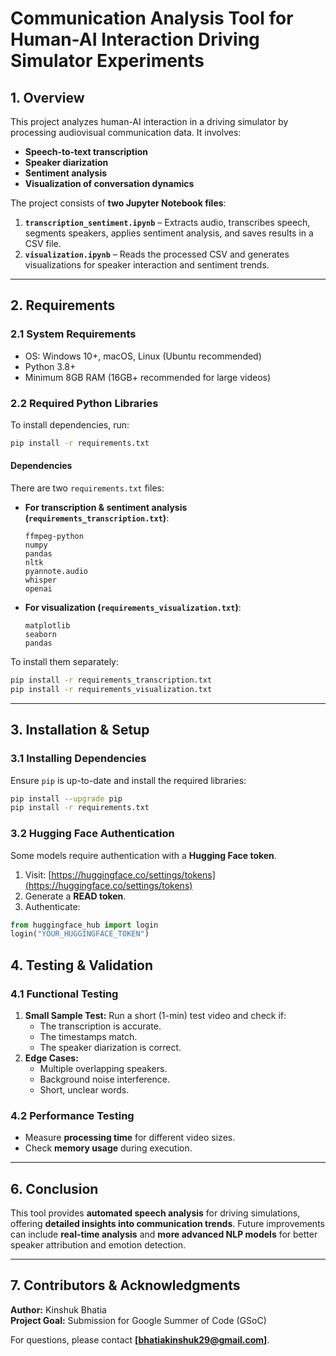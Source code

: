 # **Communication Analysis Tool for Human-AI Interaction Driving Simulator Experiments**

## **1. Overview**
This project analyzes human-AI interaction in a driving simulator by processing audiovisual communication data. It involves:
- **Speech-to-text transcription**
- **Speaker diarization**
- **Sentiment analysis**
- **Visualization of conversation dynamics**

The project consists of **two Jupyter Notebook files**:
1. **`transcription_sentiment.ipynb`** – Extracts audio, transcribes speech, segments speakers, applies sentiment analysis, and saves results in a CSV file.
2. **`visualization.ipynb`** – Reads the processed CSV and generates visualizations for speaker interaction and sentiment trends.

---

## **2. Requirements**

### **2.1 System Requirements**
- OS: Windows 10+, macOS, Linux (Ubuntu recommended)
- Python 3.8+
- Minimum 8GB RAM (16GB+ recommended for large videos)

### **2.2 Required Python Libraries**
To install dependencies, run:
```bash
pip install -r requirements.txt
```
#### **Dependencies**
There are two `requirements.txt` files:
- **For transcription & sentiment analysis (`requirements_transcription.txt`)**:
  ```
  ffmpeg-python
  numpy
  pandas
  nltk
  pyannote.audio
  whisper
  openai
  ```
- **For visualization (`requirements_visualization.txt`)**:
  ```
  matplotlib
  seaborn
  pandas
  ```

To install them separately:
```bash
pip install -r requirements_transcription.txt
pip install -r requirements_visualization.txt
```

---

## **3. Installation & Setup**

### **3.1 Installing Dependencies**
Ensure `pip` is up-to-date and install the required libraries:
```bash
pip install --upgrade pip
pip install -r requirements.txt
```

### **3.2 Hugging Face Authentication**
Some models require authentication with a **Hugging Face token**.
1. Visit: [https://huggingface.co/settings/tokens](https://huggingface.co/settings/tokens)
2. Generate a **READ token**.
3. Authenticate:
```python
from huggingface_hub import login
login("YOUR_HUGGINGFACE_TOKEN")
```


## **4. Testing & Validation**

### **4.1 Functional Testing**
1. **Small Sample Test:** Run a short (1-min) test video and check if:
   - The transcription is accurate.
   - The timestamps match.
   - The speaker diarization is correct.
2. **Edge Cases:**
   - Multiple overlapping speakers.
   - Background noise interference.
   - Short, unclear words.

### **4.2 Performance Testing**
- Measure **processing time** for different video sizes.
- Check **memory usage** during execution.


---

## **6. Conclusion**
This tool provides **automated speech analysis** for driving simulations, offering **detailed insights into communication trends**. Future improvements can include **real-time analysis** and **more advanced NLP models** for better speaker attribution and emotion detection.

---

## **7. Contributors & Acknowledgments**
**Author:** Kinshuk Bhatia  
**Project Goal:** Submission for Google Summer of Code (GSoC)  

For questions, please contact **[bhatiakinshuk29@gmail.com]**.

